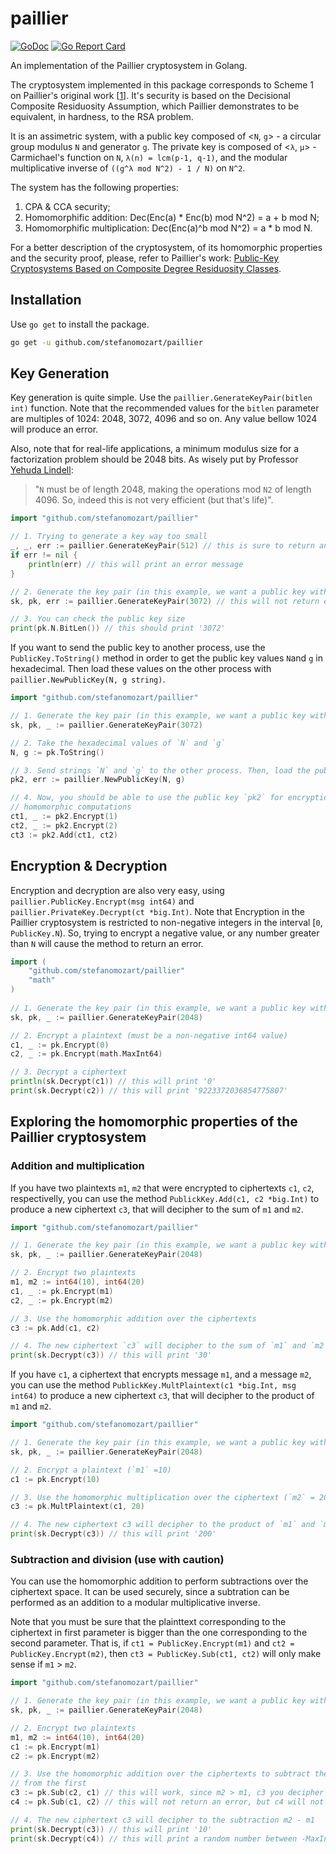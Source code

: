 # paillier

[![GoDoc](https://godoc.org/github.com/stefanomozart/paillier?status.svg)](https://godoc.org/github.com/stefanomozart/paillier)
[![Go Report Card](https://goreportcard.com/badge/github.com/stefanomozart/paillier)](https://goreportcard.com/report/github.com/stefanomozart/paillier)

An implementation of the Paillier cryptosystem in Golang.

The cryptosystem implemented in this package corresponds to Scheme 1 on Paillier's original work
[[1](http://www.cs.tau.ac.il/~fiat/crypt07/papers/Pai99pai.pdf)]. It's security is based on the
Decisional Composite Residuosity Assumption, which Paillier demonstrates to be equivalent, in
hardness, to the RSA problem.

It is an assimetric system, with a public key composed of <`N`, `g`> - a circular group modulus `N`
and generator `g`. The private key is composed of <`λ`, `µ`> - Carmichael's function on `N`,
`λ(n) = lcm(p-1, q-1)`, and the modular multiplicative inverse of `((g^λ mod N^2) - 1 / N)` on `N^2`.

The system has the following properties:

1. CPA & CCA security;
2. Homomorphific addition: Dec(Enc(a) * Enc(b) mod N^2) = a + b mod N;
3. Homomorphific multiplication: Dec(Enc(a)^b mod N^2) = a * b mod N.

For a better description of the cryptosystem, of its homomorphic properties and the security proof,
please, refer to Paillier's work: [Public-Key Cryptosystems Based on Composite Degree Residuosity
Classes](http://www.cs.tau.ac.il/~fiat/crypt07/papers/Pai99pai.pdf).

## Installation

Use `go get` to install the package.

```bash
go get -u github.com/stefanomozart/paillier
```

## Key Generation

Key generation is quite simple. Use the `paillier.GenerateKeyPair(bitlen int)` function. Note that
the recommended values for the `bitlen` parameter are multiples of 1024: 2048, 3072, 4096 and so on.
Any value bellow 1024 will produce an error.

Also, note that for real-life applications, a minimum modulus size for a factorization problem
should be 2048 bits. As wisely put by Professor [Yehuda Lindell](https://crypto.stackexchange.com/questions/44804/pailliers-cryptosystem-secure-key-size):
> "`N` must be of length 2048, making the operations mod `N2` of length 4096. So, indeed this is not
> very efficient (but that's life)".

```go
import "github.com/stefanomozart/paillier"

// 1. Trying to generate a key way too small
_, _, err := paillier.GenerateKeyPair(512) // this is sure to return an error
if err != nil {
    println(err) // this will print an error message
}

// 2. Generate the key pair (in this example, we want a public key with 3072 bits)
sk, pk, err := paillier.GenerateKeyPair(3072) // this will not return error

// 3. You can check the public key size
print(pk.N.BitLen()) // this should print '3072'
```

If you want to send the public key to another process, use the `PublicKey.ToString()` method in
order to get the public key values `N`and `g` in hexadecimal. Then load these values on the other
process with `paillier.NewPublicKey(N, g string)`.

```go
import "github.com/stefanomozart/paillier"

// 1. Generate the key pair (in this example, we want a public key with 3072 bits)
sk, pk, _ := paillier.GenerateKeyPair(3072)

// 2. Take the hexadecimal values of `N` and `g`
N, g := pk.ToString()

// 3. Send strings `N` and `g` to the other process. Then, load the public key with:
pk2, err := paillier.NewPublicKey(N, g)

// 4. Now, you should be able to use the public key `pk2` for encryption and to perform
// homomorphic computations
ct1, _ := pk2.Encrypt(1)
ct2, _ := pk2.Encrypt(2)
ct3 := pk2.Add(ct1, ct2)
```

## Encryption & Decryption

Encryption and decryption are also very easy, using `paillier.PublicKey.Encrypt(msg int64)` and
`paillier.PrivateKey.Decrypt(ct *big.Int)`. Note that Encryption in the Paillier cryptosystem is
restricted to non-negative integers in the interval [`0`, `PublicKey.N`). So, trying to encrypt
a negative value, or any number greater than `N` will cause the method to return an error.

```go
import (
    "github.com/stefanomozart/paillier"
    "math"
)
  
// 1. Generate the key pair (in this example, we want a public key with 2048 bits)
sk, pk, _ := paillier.GenerateKeyPair(2048)

// 2. Encrypt a plaintext (must be a non-negative int64 value)
c1, _ := pk.Encrypt(0)
c2, _ := pk.Encrypt(math.MaxInt64)

// 3. Decrypt a ciphertext
println(sk.Decrypt(c1)) // this will print '0'
print(sk.Decrypt(c2)) // this will print '9223372036854775807'
```

## Exploring the homomorphic properties of the Paillier cryptosystem

### Addition and multiplication

If you have two plaintexts `m1`, `m2` that were encrypted to ciphertexts `c1`, `c2`, respectivelly,
you can use the method `PublickKey.Add(c1, c2 *big.Int)` to produce a new ciphertext `c3`, that will
decipher to the sum of `m1` and `m2`.

```go
import "github.com/stefanomozart/paillier"

// 1. Generate the key pair (in this example, we want a public key with 2048 bits)
sk, pk, _ := paillier.GenerateKeyPair(2048)

// 2. Encrypt two plaintexts
m1, m2 := int64(10), int64(20)
c1, _ := pk.Encrypt(m1)
c2, _ := pk.Encrypt(m2)

// 3. Use the homomorphic addition over the ciphertexts
c3 := pk.Add(c1, c2)

// 4. The new ciphertext `c3` will decipher to the sum of `m1` and `m2`
print(sk.Decrypt(c3)) // this will print '30'
```

If you have `c1`, a ciphertext that encrypts message `m1`, and a message `m2`, you can use the
method `PublickKey.MultPlaintext(c1 *big.Int, msg int64)` to produce a new ciphertext `c3`, that
will decipher to the product of `m1` and `m2`.

```go
import "github.com/stefanomozart/paillier"

// 1. Generate the key pair (in this example, we want a public key with 2048 bits)
sk, pk, _ := paillier.GenerateKeyPair(2048)

// 2. Encrypt a plaintext (`m1` =10)
c1 := pk.Encrypt(10)

// 3. Use the homomorphic multiplication over the ciphertext (`m2` = 20)
c3 := pk.MultPlaintext(c1, 20)

// 4. The new ciphertext c3 will decipher to the product of `m1` and `m2`
print(sk.Decrypt(c3)) // this will print '200'
```

### Subtraction and division (use with caution)

You can use the homomorphic addition to perform subtractions over the ciphertext space. It can be
used securely, since a subtration can be performed as an addition to a modular multiplicative
inverse.

Note that you must be sure that the plainttext corresponding to the ciphertext in first parameter
is bigger than the one corresponding to the second parameter. That is, if `ct1 = PublicKey.Encrypt(m1)`
and `ct2 = PublicKey.Encrypt(m2)`, then `ct3 = PublicKey.Sub(ct1, ct2)` will only make sense if
`m1` > `m2`.

```go
import "github.com/stefanomozart/paillier"

// 1. Generate the key pair (in this example, we want a public key with 2048 bits)
sk, pk, _ := paillier.GenerateKeyPair(2048)

// 2. Encrypt two plaintexts
m1, m2 := int64(10), int64(20)
c1 := pk.Encrypt(m1)
c2 := pk.Encrypt(m2)

// 3. Use the homomorphic addition over the ciphertexts to subtract the second argument
// from the first
c3 := pk.Sub(c2, c1) // this will work, since m2 > m1, c3 you decipher to m2 - m1 (20 - 10)
c4 := pk.Sub(c1, c2) // this will not return an error, but c4 will not decipher to m1 - m2

// 4. The new ciphertext c3 will decipher to the subtraction m2 - m1
print(sk.Decrypt(c3)) // this will print '10'
print(sk.Decrypt(c4)) // this will print a random number between -MaxInt64 and MaxInt64
```
